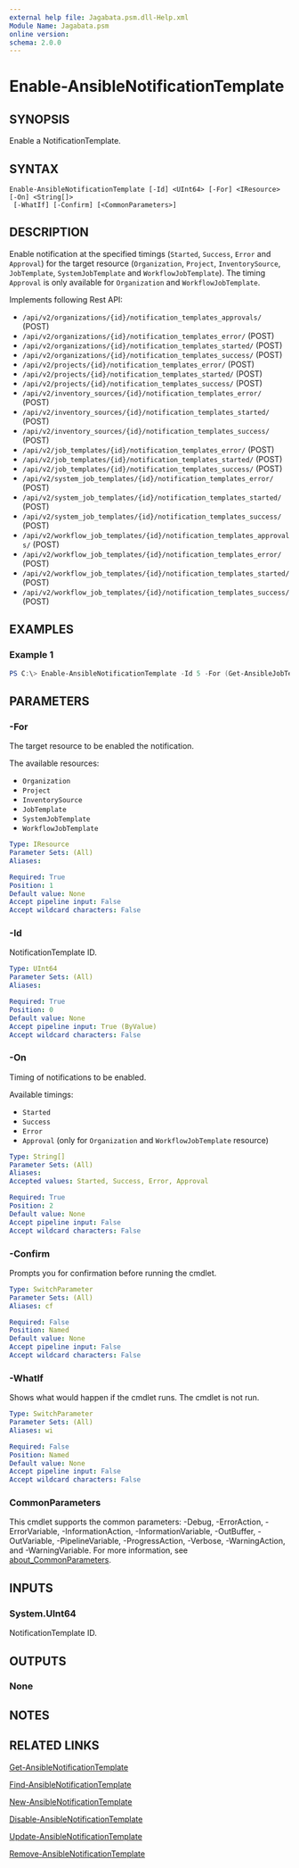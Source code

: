 ```yaml
---
external help file: Jagabata.psm.dll-Help.xml
Module Name: Jagabata.psm
online version:
schema: 2.0.0
---
```


# Enable-AnsibleNotificationTemplate

## SYNOPSIS
Enable a NotificationTemplate.

## SYNTAX

```
Enable-AnsibleNotificationTemplate [-Id] <UInt64> [-For] <IResource> [-On] <String[]>
 [-WhatIf] [-Confirm] [<CommonParameters>]
```

## DESCRIPTION
Enable notification at the specified timings (`Started`, `Success`, `Error` and `Approval`)
for the target resource (`Organization`, `Project`, `InventorySource`, `JobTemplate`, `SystemJobTemplate` and `WorkflowJobTemplate`).
The timing `Approval` is only available for `Organization` and `WorkflowJobTemplate`.

Implements following Rest API:  
- `/api/v2/organizations/{id}/notification_templates_approvals/` (POST)  
- `/api/v2/organizations/{id}/notification_templates_error/` (POST)  
- `/api/v2/organizations/{id}/notification_templates_started/` (POST)  
- `/api/v2/organizations/{id}/notification_templates_success/` (POST)  
- `/api/v2/projects/{id}/notification_templates_error/` (POST)  
- `/api/v2/projects/{id}/notification_templates_started/` (POST)  
- `/api/v2/projects/{id}/notification_templates_success/` (POST)  
- `/api/v2/inventory_sources/{id}/notification_templates_error/` (POST)  
- `/api/v2/inventory_sources/{id}/notification_templates_started/` (POST)  
- `/api/v2/inventory_sources/{id}/notification_templates_success/` (POST)  
- `/api/v2/job_templates/{id}/notification_templates_error/` (POST)  
- `/api/v2/job_templates/{id}/notification_templates_started/` (POST)  
- `/api/v2/job_templates/{id}/notification_templates_success/` (POST)  
- `/api/v2/system_job_templates/{id}/notification_templates_error/` (POST)  
- `/api/v2/system_job_templates/{id}/notification_templates_started/` (POST)  
- `/api/v2/system_job_templates/{id}/notification_templates_success/` (POST)  
- `/api/v2/workflow_job_templates/{id}/notification_templates_approvals/` (POST)  
- `/api/v2/workflow_job_templates/{id}/notification_templates_error/` (POST)  
- `/api/v2/workflow_job_templates/{id}/notification_templates_started/` (POST)  
- `/api/v2/workflow_job_templates/{id}/notification_templates_success/` (POST)

## EXAMPLES

### Example 1
```powershell
PS C:\> Enable-AnsibleNotificationTemplate -Id 5 -For (Get-AnsibleJobTemplate -Id 3) -On Success,Error
```

## PARAMETERS

### -For
The target resource to be enabled the notification.

The available resources:  
- `Organization`  
- `Project`  
- `InventorySource`  
- `JobTemplate`  
- `SystemJobTemplate`  
- `WorkflowJobTemplate`

```yaml
Type: IResource
Parameter Sets: (All)
Aliases:

Required: True
Position: 1
Default value: None
Accept pipeline input: False
Accept wildcard characters: False
```

### -Id
NotificationTemplate ID.

```yaml
Type: UInt64
Parameter Sets: (All)
Aliases:

Required: True
Position: 0
Default value: None
Accept pipeline input: True (ByValue)
Accept wildcard characters: False
```

### -On
Timing of notifications to be enabled.

Available timings:  
- `Started`  
- `Success`  
- `Error`  
- `Approval` (only for `Organization` and `WorkflowJobTemplate` resource)

```yaml
Type: String[]
Parameter Sets: (All)
Aliases:
Accepted values: Started, Success, Error, Approval

Required: True
Position: 2
Default value: None
Accept pipeline input: False
Accept wildcard characters: False
```

### -Confirm
Prompts you for confirmation before running the cmdlet.

```yaml
Type: SwitchParameter
Parameter Sets: (All)
Aliases: cf

Required: False
Position: Named
Default value: None
Accept pipeline input: False
Accept wildcard characters: False
```

### -WhatIf
Shows what would happen if the cmdlet runs.
The cmdlet is not run.

```yaml
Type: SwitchParameter
Parameter Sets: (All)
Aliases: wi

Required: False
Position: Named
Default value: None
Accept pipeline input: False
Accept wildcard characters: False
```

### CommonParameters
This cmdlet supports the common parameters: -Debug, -ErrorAction, -ErrorVariable, -InformationAction, -InformationVariable, -OutBuffer, -OutVariable, -PipelineVariable, -ProgressAction, -Verbose, -WarningAction, and -WarningVariable. For more information, see [about_CommonParameters](http://go.microsoft.com/fwlink/?LinkID=113216).

## INPUTS

### System.UInt64
NotificationTemplate ID.

## OUTPUTS

### None
## NOTES

## RELATED LINKS

[Get-AnsibleNotificationTemplate](Get-AnsibleNotificationTemplate.md)

[Find-AnsibleNotificationTemplate](Find-AnsibleNotificationTemplate.md)

[New-AnsibleNotificationTemplate](New-AnsibleNotificationTemplate.md)

[Disable-AnsibleNotificationTemplate](Disable-AnsibleNotificationTemplate.md)

[Update-AnsibleNotificationTemplate](Update-AnsibleNotificationTemplate.md)

[Remove-AnsibleNotificationTemplate](Remove-AnsibleNotificationTemplate.md)
